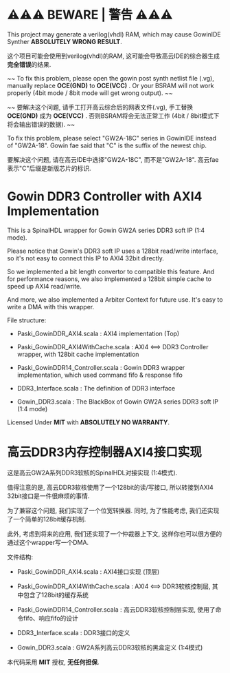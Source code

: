 # ⚠️⚠️⚠️ BEWARE | 警告 ⚠️⚠️⚠️

This project may generate a verilog(vhdl) RAM, which may cause GowinIDE Synther **ABSOLUTELY WRONG RESULT**.

这个项目可能会使用到verilog(vhdl)的RAM, 这可能会导致高云IDE的综合器生成**完全错误**的结果.

~~ To fix this problem, please open the gowin post synth netlist file (.vg), manually replace **OCE(GND)** to **OCE(VCC)** . Or your BSRAM will not work properly (4bit mode / 8bit mode will get wrong output). ~~

~~ 要解决这个问题, 请手工打开高云综合后的网表文件(.vg), 手工替换 **OCE(GND)** 成为 **OCE(VCC)** . 否则BSRAM将会无法正常工作 (4bit / 8bit模式下将会输出错误的数据). ~~

To fix this problem, please select "GW2A-18C" series in GowinIDE instead of "GW2A-18". Gowin fae said that "C" is the suffix of the newest chip.

要解决这个问题, 请在高云IDE中选择"GW2A-18C", 而不是"GW2A-18". 高云fae表示"C"后缀是新版芯片的标识.


# Gowin DDR3 Controller with AXI4 Implementation

This is a SpinalHDL wrapper for Gowin GW2A series DDR3 soft IP (1:4 mode).

Please notice that Gowin's DDR3 soft IP uses a 128bit read/write interface, so it's not easy to connect this IP to AXI4 32bit directly.

So we implemented a bit length convertor to compatible this feature. And for performance reasons, we also implemented a 128bit simple cache to speed up AXI4 read/write.

And more, we also implemented a Arbiter Context for future use. It's easy to write a DMA with this wrapper.

File structure:

 - Paski_GowinDDR_AXI4.scala : AXI4 implementation (Top)
 
 - Paski_GowinDDR_AXI4WithCache.scala : AXI4 <==> DDR3 Controller wrapper, with 128bit cache implementation
 
 - Paski_GowinDDR14_Controller.scala : Gowin DDR3 wrapper implementation, which used command fifo & response fifo
 
 - DDR3_Interface.scala : The definition of DDR3 interface
 
 - Gowin_DDR3.scala : The BlackBox of Gowin GW2A series DDR3 soft IP (1:4 mode)

Licensed Under **MIT** with **ABSOLUTELY NO WARRANTY**.

# 高云DDR3内存控制器AXI4接口实现

这是高云GW2A系列DDR3软核的SpinalHDL对接实现 (1:4模式).

值得注意的是, 高云DDR3软核使用了一个128bit的读/写接口, 所以转接到AXI4 32bit接口是一件很麻烦的事情.

为了兼容这个问题, 我们实现了一个位宽转换器. 同时, 为了性能考虑, 我们还实现了一个简单的128bit缓存机制.

此外, 考虑到将来的应用, 我们还实现了一个仲裁器上下文, 这样你也可以很方便的通过这个wrapper写一个DMA.

文件结构:

 - Paski_GowinDDR_AXI4.scala : AXI4接口实现 (顶层)
 
 - Paski_GowinDDR_AXI4WithCache.scala : AXI4 <==> DDR3软核控制层, 其中包含了128bit的缓存系统
 
 - Paski_GowinDDR14_Controller.scala : 高云DDR3软核控制层实现, 使用了命令fifo、响应fifo的设计
 
 - DDR3_Interface.scala : DDR3接口的定义
 
 - Gowin_DDR3.scala : GW2A系列高云DDR3软核的黑盒定义 (1:4模式)

本代码采用 **MIT** 授权, **无任何担保**.
